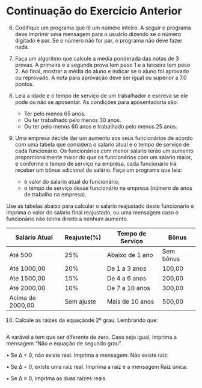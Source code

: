 # Continuação do Exercício Anterior

6. Codifique um programa que lê um número inteiro. A seguir o programa deve imprimir uma mensagem para o usuário dizendo se o número digitado é par. Se o número não for par, o programa não deve fazer nada.

7. Faça um algoritmo que calcule a media ponderada das notas de 3 provas. A primeira e  a segunda prova tem peso 1 e a terceira tem peso 2. Ao final, mostrar a média do aluno e indicar se o aluno foi aprovado ou reprovado. A nota para aprovação deve ser igual ou  superior a 7.0 pontos. 

8. Leia a idade e o tempo de serviço de um trabalhador e escreva se ele pode ou não se  aposentar. As condições para aposentadoria são:
   - Ter pelo menos 65 anos.
   - Ou ter trabalhado pelo menos 30 anos.
   - Ou ter pelo menos 60 anos e trabalhado pelo menos 25 anos. 

9. Uma empresa decide dar um aumento aos seus funcionários de acordo com uma tabela que considera o salario atual e o tempo de serviço de cada funcionário. Os funcionários com menor salario terão um aumento proporcionalmente maior do que os funcionários  com um salario maior, e conforme o tempo de serviço na empresa, cada funcionário irá receber um bônus adicional de salário. Faça um programa que leia:

   - o valor do salario atual do funcionário; 
   - o tempo de serviço desse funcionário na empresa (número de anos de trabalho na empresa).

Use as tabelas abaixo para calcular o salario reajustado deste funcionário e imprima o valor do salario final reajustado, ou uma mensagem caso o funcionário não tenha direito a nenhum aumento. 

<div align="center">

| Salário Atual     | Reajuste(%)   | Tempo de Serviço | Bônus         |
| -------------     | ------------- | -------------    | ------------- |
| Até 500           | 25%           | Abaixo de 1 ano  | Sem bônus     |
| Até 1000,00       | 20%           | De 1 a 3 anos    | 100,00        |
| Até 1500,00       | 15%           | De 4 a 6 anos    | 200,00        |
| Até 2000,00       | 10%           | De 7 a 10 anos   | 300,00        |
| Acima de 2000,00  | Sem ajuste    | Mais de 10 anos  | 500,00        |

</div>

10. Calcule as raízes da equaçãode 2º grau. Lembrando que:

<div align="center">
  <img alt="" src="https://github.com/pedro-CL/APE/assets/82902852/575f1c15-2860-499f-94c7-eb6f8a1832b4">
</div>

A varável a tem que ser diferente de zero. Caso seja igual, imprima a mensagem “Não e equação de segundo grau”. 

• Se ∆ < 0, não existe real. Imprima a mensagem: Não existe raiz. 

• Se ∆ = 0, existe uma raiz real. Imprima a raiz e a mensagem Raiz  única.

• Se ∆ ≥ 0, imprima as duas raízes reais. 


